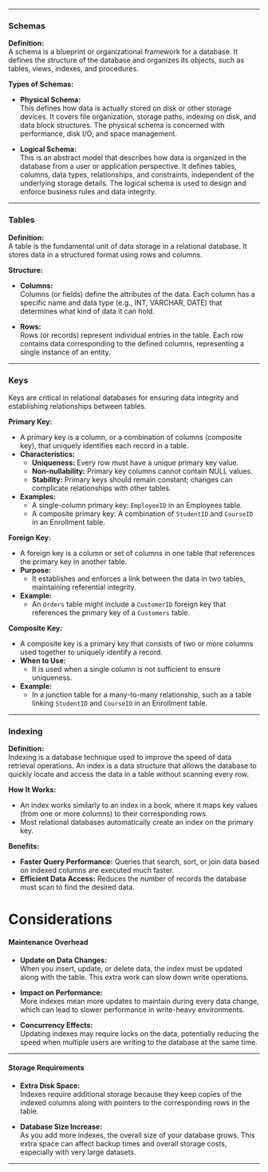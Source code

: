 
---
### **Schemas**

**Definition:**  
A schema is a blueprint or organizational framework for a database. It defines the structure of the database and organizes its objects, such as tables, views, indexes, and procedures.


**Types of Schemas:**

- **Physical Schema:**  
    This defines how data is actually stored on disk or other storage devices. It covers file organization, storage paths, indexing on disk, and data block structures. The physical schema is concerned with performance, disk I/O, and space management.
    
- **Logical Schema:**  
    This is an abstract model that describes how data is organized in the database from a user or application perspective. It defines tables, columns, data types, relationships, and constraints, independent of the underlying storage details. The logical schema is used to design and enforce business rules and data integrity.
    

---

### **Tables**

**Definition:**  
A table is the fundamental unit of data storage in a relational database. It stores data in a structured format using rows and columns.

**Structure:**

- **Columns:**  
    Columns (or fields) define the attributes of the data. Each column has a specific name and data type (e.g., INT, VARCHAR, DATE) that determines what kind of data it can hold.
    
- **Rows:**  
    Rows (or records) represent individual entries in the table. Each row contains data corresponding to the defined columns, representing a single instance of an entity.
    

---

### **Keys**

Keys are critical in relational databases for ensuring data integrity and establishing relationships between tables.

**Primary Key:**

- A primary key is a column, or a combination of columns (composite key), that uniquely identifies each record in a table.
- **Characteristics:**
    - **Uniqueness:** Every row must have a unique primary key value.
    - **Non-nullability:** Primary key columns cannot contain NULL values.
    - **Stability:** Primary keys should remain constant; changes can complicate relationships with other tables.
- **Examples:**
    - A single-column primary key: `EmployeeID` in an Employees table.
    - A composite primary key: A combination of `StudentID` and `CourseID` in an Enrollment table.

**Foreign Key:**

- A foreign key is a column or set of columns in one table that references the primary key in another table.
- **Purpose:**
    - It establishes and enforces a link between the data in two tables, maintaining referential integrity.
- **Example:**
    - An `Orders` table might include a `CustomerID` foreign key that references the primary key of a `Customers` table.

**Composite Key:**

- A composite key is a primary key that consists of two or more columns used together to uniquely identify a record.
- **When to Use:**
    - It is used when a single column is not sufficient to ensure uniqueness.
- **Example:**
    - In a junction table for a many-to-many relationship, such as a table linking `StudentID` and `CourseID` in an Enrollment table.

---

### **Indexing**

**Definition:**  
Indexing is a database technique used to improve the speed of data retrieval operations. An index is a data structure that allows the database to quickly locate and access the data in a table without scanning every row.

**How It Works:**

- An index works similarly to an index in a book, where it maps key values (from one or more columns) to their corresponding rows.
- Most relational databases automatically create an index on the primary key.

**Benefits:**

- **Faster Query Performance:** Queries that search, sort, or join data based on indexed columns are executed much faster.
- **Efficient Data Access:** Reduces the number of records the database must scan to find the desired data.

# Considerations

#### **Maintenance Overhead**

- **Update on Data Changes:**  
    When you insert, update, or delete data, the index must be updated along with the table. This extra work can slow down write operations.
    
- **Impact on Performance:**  
    More indexes mean more updates to maintain during every data change, which can lead to slower performance in write-heavy environments.
    
- **Concurrency Effects:**  
    Updating indexes may require locks on the data, potentially reducing the speed when multiple users are writing to the database at the same time.
    

---

#### **Storage Requirements**

- **Extra Disk Space:**  
    Indexes require additional storage because they keep copies of the indexed columns along with pointers to the corresponding rows in the table.
    
- **Database Size Increase:**  
    As you add more indexes, the overall size of your database grows. This extra space can affect backup times and overall storage costs, especially with very large datasets.
---
